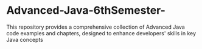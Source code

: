 # Advanced-Java-6thSemester-
This repository provides a comprehensive collection of Advanced Java code examples and chapters, designed to enhance developers' skills in key Java concepts
